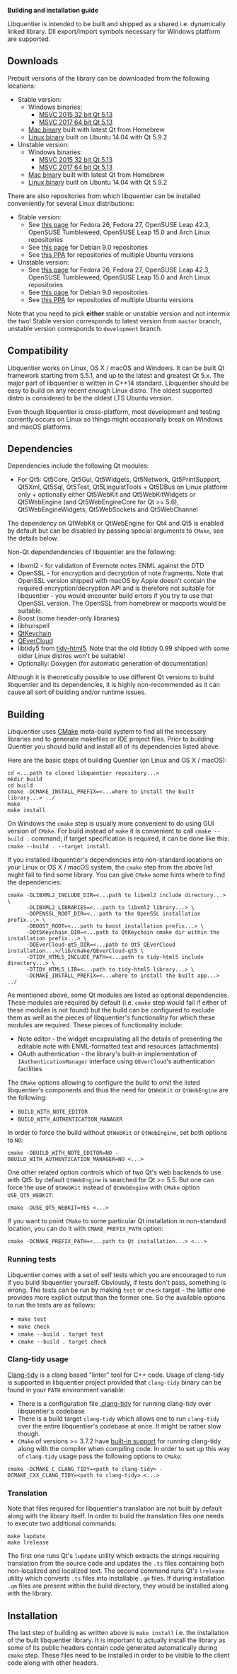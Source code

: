 **Building and installation guide**

Libquentier is intended to be built and shipped as a shared i.e. dynamically linked library. Dll export/import symbols necessary for Windows platform are supported.

## Downloads

Prebuilt versions of the library can be downloaded from the following locations:

 * Stable version:
   * Windows binaries:
     * [MSVC 2015 32 bit Qt 5.13](https://github.com/d1vanov/libquentier/releases/download/continuous-master/libquentier-windows-qt513-VS2015_x86.zip)
     * [MSVC 2017 64 bit Qt 5.13](https://github.com/d1vanov/libquentier/releases/download/continuous-master/libquentier-windows-qt513-VS2017_x64.zip)
   * [Mac binary](https://github.com/d1vanov/libquentier/releases/download/continuous-master/libquentier_mac_x86_64.zip) built with latest Qt from Homebrew
   * [Linux binary](https://github.com/d1vanov/libquentier/releases/download/continuous-master/libquentier_linux_qt_5123_x86_64.zip) built on Ubuntu 14.04 with Qt 5.9.2
 * Unstable version:
   * Windows binaries:
     * [MSVC 2015 32 bit Qt 5.13](https://github.com/d1vanov/libquentier/releases/download/continuous-development/libquentier-windows-qt513-VS2015_x86.zip)
     * [MSVC 2017 64 bit Qt 5.13](https://github.com/d1vanov/libquentier/releases/download/continuous-development/libquentier-windows-qt513-VS2017_x64.zip)
   * [Mac binary](https://github.com/d1vanov/libquentier/releases/download/continuous-development/libquentier_mac_x86_64.zip) built with latest Qt from Homebrew
   * [Linux binary](https://github.com/d1vanov/libquentier/releases/download/continuous-development/libquentier_linux_qt_5123_x86_64.zip) built on Ubuntu 14.04 with Qt 5.9.2

There are also repositories from which libquentier can be installed conveniently for several Linux distributions:

 * Stable version:
   * See [this page](https://software.opensuse.org//download.html?project=home%3Ad1vanov%3Aquentier-master&package=libquentier) for Fedora 26, Fedora 27, OpenSUSE Leap 42.3, OpenSUSE Tumbleweed, OpenSUSE Leap 15.0 and Arch Linux repositories
   * See [this page](https://software.opensuse.org//download.html?project=home%3Ad1vanov%3Aquentier-master&package=libqt5quentier0) for Debian 9.0 repositories
   * See [this PPA](https://launchpad.net/~d1vanov/+archive/ubuntu/quentier-stable) for repositories of multiple Ubuntu versions
 * Unstable version:
   * See [this page](https://software.opensuse.org//download.html?project=home%3Ad1vanov%3Aquentier-development&package=libquentier) for Fedora 26, Fedora 27, OpenSUSE Leap 42.3, OpenSUSE Tumbleweed, OpenSUSE Leap 15.0 and Arch Linux repositories
   * See [this page](https://software.opensuse.org//download.html?project=home%3Ad1vanov%3Aquentier-development&package=libqt5quentier0) for Debian 9.0 repositories
   * See [this PPA](https://launchpad.net/~d1vanov/+archive/ubuntu/quentier-development) for repositories of multiple Ubuntu versions

Note that you need to pick **either** stable or unstable version and not intermix the two! Stable version corresponds to latest version from `master` branch, unstable version corresponds to `development` branch.

## Compatibility

Libquentier works on Linux, OS X / macOS and Windows. It can be built Qt framework starting from 5.5.1,
and up to the latest and greatest Qt 5.x. The major part of libquentier is written in C++14 standard.
Libquentier should be easy to build on any recent enough Linux distro. The oldest supported distro
is considered to be the oldest LTS Ubuntu version.

Even though libquentier is cross-platform, most development and testing currently occurs on Linux
so things might occasionally break on Windows and macOS platforms.

## Dependencies

Dependencies include the following Qt modules:
 * For Qt5: Qt5Core, Qt5Gui, Qt5Widgets, Qt5Network, Qt5PrintSupport, Qt5Xml, Qt5Sql, Qt5Test, Qt5LinguistTools + Qt5DBus on Linux platform only + optionally either Qt5WebKit and Qt5WebKitWidgets or Qt5WebEngine (and Qt5WebEngineCore for Qt >= 5.6), Qt5WebEngineWidgets, Qt5WebSockets and Qt5WebChannel

The dependency on QtWebKit or QtWebEngine for Qt4 and Qt5 is enabled by default but can be disabled by passing special arguments to `CMake`, see the details below.

Non-Qt dependendencies of libquentier are the following:
 * libxml2 - for validation of Evernote notes ENML against the DTD
 * OpenSSL - for encryption and decryption of note fragments. Note that OpenSSL version shipped with macOS by Apple doesn't contain the required encryption/decryption API and is therefore not suitable for libquentier - you would encounter build errors if you try to use that OpenSSL version. The OpenSSL from homebrew or macports would be suitable.
 * Boost (some header-only libraries)
 * libhunspell
 * [QtKeychain](https://github.com/frankosterfeld/qtkeychain)
 * [QEverCloud](https://github.com/d1vanov/QEverCloud)
 * libtidy5 from [tidy-html5](https://github.com/htacg/tidy-html5). Note that the old libtidy 0.99 shipped with some older Linux distros won't be suitable!
 * Optionally: Doxygen (for automatic generation of documentation)

Although it is theoretically possible to use different Qt versions to build libquentier and its dependencies, it is highly
non-recommended as it can cause all sort of building and/or runtime issues.

## Building

Libquentier uses [CMake](https://cmake.org) meta-build system to find all the necessary libraries and to generate makefiles
or IDE project files. Prior to building Quentier you should build and install all of its dependencies listed above.

Here are the basic steps of building Quentier (on Linux and OS X / macOS):
```
cd <...path to cloned libquentier repository...>
mkdir build
cd build
cmake -DCMAKE_INSTALL_PREFIX=<...where to install the built library...> ../
make
make install
```

On Windows the `cmake` step is usually more convenient to do using GUI version of `CMake`. For build instead of `make`
it is convenient to call `cmake --build .` command; if target specification is required, it can be done like this:
`cmake --build . --target install`.
	
If you installed libquentier's dependencies into non-standard locations on your Linux or OS X / macOS system, the `cmake` step
from the above list might fail to find some library. You can give `CMake` some hints where to find the dependencies:
```
cmake -DLIBXML2_INCLUDE_DIR=<...path to libxml2 include directory...> \
      -DLIBXML2_LIBRARIES=<...path to libxml2 library...> \
      -DOPENSSL_ROOT_DIR=<...path to the OpenSSL installation prefix...> \
      -DBOOST_ROOT=<...path to boost installation prefix...> \
      -DQt5Keychain_DIR=<...path to QtKeychain cmake dir within the installation prefix...> \
      -DQEverCloud-qt5_DIR=<...path to Qt5 QEverCloud installation...>/lib/cmake/QEverCloud-qt5 \
      -DTIDY_HTML5_INCLUDE_PATH=<...path to tidy-html5 include directory...> \
      -DTIDY_HTML5_LIB=<...path to tidy-html5 library...> \
      -DCMAKE_INSTALL_PREFIX=<...where to install the built app...> ../
```

As mentioned above, some Qt modules are listed as optional dependencies. These modules are required by default (i.e. `cmake` step would fail if either of these modules is not found) but the build can be configured to exclude them as well as the pieces of libquentier's functionality for which these modules are required.
These pieces of functionality include:
 * Note editor - the widget encapsulating all the details of presenting the editable note with ENML-formatted text and resources (attachments)
 * OAuth authentication - the library's built-in implementation of `IAuthenticationManager` interface using `QEverCloud`'s authentication facilities

The `CMake` options allowing to configure the build to omit the listed libquentier's components and thus the need for `QtWebKit` or `QtWebEngine` are the following:
 * `BUILD_WITH_NOTE_EDITOR`
 * `BUILD_WITH_AUTHENTICATION_MANAGER`

In order to force the build without `QtWebKit` or `QtWebEngine`, set both options to `NO`:
```
cmake -DBUILD_WITH_NOTE_EDITOR=NO -DBUILD_WITH_AUTHENTICATION_MANAGER=NO <...>
```

One other related option controls which of two Qt's web backends to use with Qt5: by default `QtWebEngine` is searched for Qt >= 5.5. But one can force the use of `QtWebKit` instead of `QtWebEngine` with `CMake` option `USE_QT5_WEBKIT`:
```
cmake -DUSE_QT5_WEBKIT=YES <...>
```

If you want to point `CMake` to some particular Qt installation in non-standard location, you can do it with `CMAKE_PREFIX_PATH` option:
```
cmake -DCMAKE_PREFIX_PATH=<...path to Qt installation...> <...>
```

### Running tests

Libquentier comes with a set of self tests which you are encouraged to run if you build libquentier yourself. Obviously,
if tests don't pass, something is wrong. The tests can be run by making `test` or `check` target - the latter one
provides more explicit output than the former one. So the available options to run the tests are as follows:
 * `make test`
 * `make check`
 * `cmake --build . target test`
 * `cmake --build . target check`

### Clang-tidy usage

[Clang-tidy](https://clang.llvm.org/extra/clang-tidy) is a clang based "linter" tool for C++ code. Usage of clang-tidy is supported in libquentier project provided that `clang-tidy` binary can be found in your `PATH` environment variable:
 * There is a configuration file [.clang-tidy](.clang-tidy) for running clang-tidy over libquentier's codebase
 * There is a build target `clang-tidy` which allows one to run `clang-tidy` over the entire libquentier's codebase at once. It might be rather slow though.
 * `CMake` of versions >= 3.7.2 have [built-in support](https://cmake.org/cmake/help/latest/prop_tgt/LANG_CLANG_TIDY.html) for running clang-tidy along with the compiler when compiling code. In order to set up this way of `clang-tidy` usage pass the following options to `CMake`:
```
cmake -DCMAKE_C_CLANG_TIDY=<path to clang-tidy> -DCMAKE_CXX_CLANG_TIDY=<path to clang-tidy> <...>
```

### Translation

Note that files required for libquentier's translation are not built by default along with the library itself. In order to build
the translation files one needs to execute two additional commands:
```
make lupdate
make lrelease
```
The first one runs Qt's `lupdate` utility which extracts the strings requiring translation from the source code and updates
the `.ts` files containing both non-localized and localized text. The second command runs Qt's `lrelease` utility which
converts `.ts` files into installable `.qm` files. If during installation `.qm` files are present within the build directory,
they would be installed along with the library.

## Installation

The last step of building as written above is `make install` i.e. the installation of the built libquentier library. It is important
to actually install the library as some of its public headers contain code generated automatically during `cmake` step. These files
need to be installed in order to be visible to the client code along with other headers.
